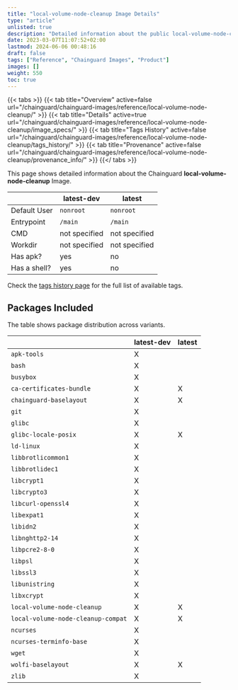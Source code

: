 ```yaml
---
title: "local-volume-node-cleanup Image Details"
type: "article"
unlisted: true
description: "Detailed information about the public local-volume-node-cleanup Chainguard Image."
date: 2023-03-07T11:07:52+02:00
lastmod: 2024-06-06 00:48:16
draft: false
tags: ["Reference", "Chainguard Images", "Product"]
images: []
weight: 550
toc: true
---
```


{{< tabs >}}
{{< tab title="Overview" active=false url="/chainguard/chainguard-images/reference/local-volume-node-cleanup/" >}}
{{< tab title="Details" active=true url="/chainguard/chainguard-images/reference/local-volume-node-cleanup/image_specs/" >}}
{{< tab title="Tags History" active=false url="/chainguard/chainguard-images/reference/local-volume-node-cleanup/tags_history/" >}}
{{< tab title="Provenance" active=false url="/chainguard/chainguard-images/reference/local-volume-node-cleanup/provenance_info/" >}}
{{</ tabs >}}

This page shows detailed information about the Chainguard **local-volume-node-cleanup** Image.

|              | latest-dev    | latest        |
|--------------|---------------|---------------|
| Default User | `nonroot`     | `nonroot`     |
| Entrypoint   | `/main`       | `/main`       |
| CMD          | not specified | not specified |
| Workdir      | not specified | not specified |
| Has apk?     | yes           | no            |
| Has a shell? | yes           | no            |

Check the [tags history page](/chainguard/chainguard-images/reference/local-volume-node-cleanup/tags_history/) for the full list of available tags.

## Packages Included
The table shows package distribution across variants.

|                                    | latest-dev | latest |
|------------------------------------|------------|--------|
| `apk-tools`                        | X          |        |
| `bash`                             | X          |        |
| `busybox`                          | X          |        |
| `ca-certificates-bundle`           | X          | X      |
| `chainguard-baselayout`            | X          | X      |
| `git`                              | X          |        |
| `glibc`                            | X          |        |
| `glibc-locale-posix`               | X          | X      |
| `ld-linux`                         | X          |        |
| `libbrotlicommon1`                 | X          |        |
| `libbrotlidec1`                    | X          |        |
| `libcrypt1`                        | X          |        |
| `libcrypto3`                       | X          |        |
| `libcurl-openssl4`                 | X          |        |
| `libexpat1`                        | X          |        |
| `libidn2`                          | X          |        |
| `libnghttp2-14`                    | X          |        |
| `libpcre2-8-0`                     | X          |        |
| `libpsl`                           | X          |        |
| `libssl3`                          | X          |        |
| `libunistring`                     | X          |        |
| `libxcrypt`                        | X          |        |
| `local-volume-node-cleanup`        | X          | X      |
| `local-volume-node-cleanup-compat` | X          | X      |
| `ncurses`                          | X          |        |
| `ncurses-terminfo-base`            | X          |        |
| `wget`                             | X          |        |
| `wolfi-baselayout`                 | X          | X      |
| `zlib`                             | X          |        |

